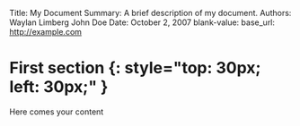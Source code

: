 Title:   My Document
Summary: A brief description of my document.
Authors: Waylan Limberg
         John Doe
Date:    October 2, 2007
blank-value: 
base_url: http://example.com


# First section {: style="top: 30px; left: 30px;" }

Here comes your content
